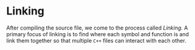 # Linking

After compiling the source file, we come to the process called *Linking*. A primary focus of linking is to find where each symbol and function is and link them together so that multiple `C++` files can interact with each other.
